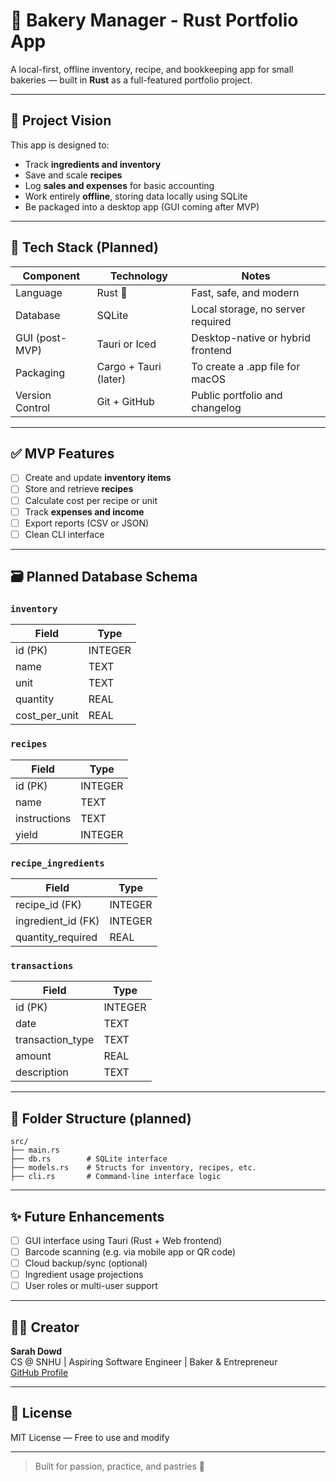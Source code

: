 # 🧁 Bakery Manager - Rust Portfolio App

A local-first, offline inventory, recipe, and bookkeeping app for small bakeries — built in **Rust** as a full-featured portfolio project.

---

## 📌 Project Vision
This app is designed to:
- Track **ingredients and inventory**
- Save and scale **recipes**
- Log **sales and expenses** for basic accounting
- Work entirely **offline**, storing data locally using SQLite
- Be packaged into a desktop app (GUI coming after MVP)

---

## 🚀 Tech Stack (Planned)

| Component        | Technology              | Notes                                |
|------------------|--------------------------|--------------------------------------|
| Language         | Rust 🦀                  | Fast, safe, and modern                |
| Database         | SQLite                   | Local storage, no server required     |
| GUI (post-MVP)   | Tauri or Iced            | Desktop-native or hybrid frontend     |
| Packaging        | Cargo + Tauri (later)    | To create a .app file for macOS       |
| Version Control  | Git + GitHub             | Public portfolio and changelog        |

---

## ✅ MVP Features

- [ ] Create and update **inventory items**
- [ ] Store and retrieve **recipes**
- [ ] Calculate cost per recipe or unit
- [ ] Track **expenses and income**
- [ ] Export reports (CSV or JSON)
- [ ] Clean CLI interface

---

## 🗃 Planned Database Schema

### `inventory`
| Field              | Type      |
|--------------------|-----------|
| id (PK)            | INTEGER   |
| name               | TEXT      |
| unit               | TEXT      |
| quantity           | REAL      |
| cost_per_unit      | REAL      |

### `recipes`
| Field              | Type      |
|--------------------|-----------|
| id (PK)            | INTEGER   |
| name               | TEXT      |
| instructions       | TEXT      |
| yield              | INTEGER   |

### `recipe_ingredients`
| Field              | Type      |
|--------------------|-----------|
| recipe_id (FK)     | INTEGER   |
| ingredient_id (FK) | INTEGER   |
| quantity_required  | REAL      |

### `transactions`
| Field              | Type      |
|--------------------|-----------|
| id (PK)            | INTEGER   |
| date               | TEXT      |
| transaction_type               | TEXT      |
| amount             | REAL      |
| description        | TEXT      |

---

## 📂 Folder Structure (planned)
```
src/
├── main.rs
├── db.rs        # SQLite interface
├── models.rs    # Structs for inventory, recipes, etc.
├── cli.rs       # Command-line interface logic
```

---

## ✨ Future Enhancements

- [ ] GUI interface using Tauri (Rust + Web frontend)
- [ ] Barcode scanning (e.g. via mobile app or QR code)
- [ ] Cloud backup/sync (optional)
- [ ] Ingredient usage projections
- [ ] User roles or multi-user support

---

## 👩‍🍳 Creator
**Sarah Dowd**  
CS @ SNHU | Aspiring Software Engineer | Baker & Entrepreneur  
[GitHub Profile](https://github.com/sldowd)

---

## 📝 License
MIT License — Free to use and modify

---

> Built for passion, practice, and pastries 🍞

